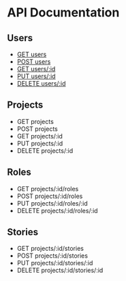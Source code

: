 # API Documentation

## Users

- [GET users](users/GET_users.md)
- [POST users](users/POST_users.md)
- [GET users/:id](users/GET_users_id.md)
- [PUT users/:id](users/PUT_users_id.md)
- [DELETE users/:id](users/DELETE_users_id.md)

## Projects

- GET projects
- POST projects
- GET projects/:id
- PUT projects/:id
- DELETE projects/:id

## Roles

- GET projects/:id/roles
- POST projects/:id/roles
- PUT projects/:id/roles/:id
- DELETE projects/:id/roles/:id

## Stories

- GET projects/:id/stories
- POST projects/:id/stories
- PUT projects/:id/stories/:id
- DELETE projects/:id/stories/:id
